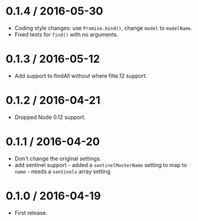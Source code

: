 
0.1.4 / 2016-05-30
==================

  * Coding style changes: use `Promise.bind()`, change `model` to `modelName`.
  * Fixed tests for `find()` with no arguments.

0.1.3 / 2016-05-12
==================

  * Add support to findAll without where filte.12 support.

0.1.2 / 2016-04-21
==================

  * Dropped Node 0.12 support.

0.1.1 / 2016-04-20
==================

  * Don't change the original settings.
  * add sentinel support - added a `sentinelMasterName` setting to map to `name` - needs a `sentinels` array setting

0.1.0 / 2016-04-19
==================

* First release.
